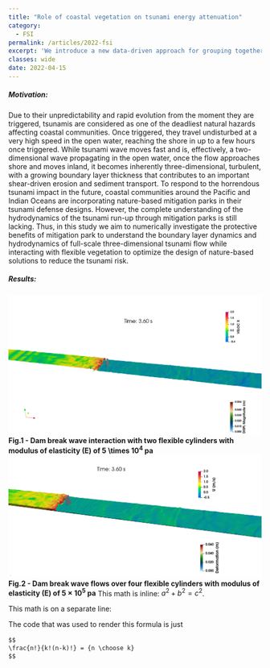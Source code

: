 ```yaml
---
title: "Role of coastal vegetation on tsunami energy attenuation"
category:
  - FSI
permalink: /articles/2022-fsi
excerpt: 'We introduce a new data-driven approach for grouping together transcripts in an experiment based on their inferential uncertainty. '
classes: wide
date: 2022-04-15
---
```


##### Motivation:
Due to their unpredictability and rapid evolution from the moment they are triggered, tsunamis are considered as one of the deadliest natural hazards affecting coastal communities. Once triggered, they travel undisturbed at a very high speed in the open water, reaching the shore in up to a few hours once triggered. While tsunami wave moves fast and is, effectively, a two-dimensional wave propagating in the open water, once the flow approaches shore and moves inland, it becomes inherently three-dimensional, turbulent, with a growing boundary layer thickness that contributes to an important shear-driven erosion and sediment transport. To respond to the horrendous tsunami impact in the future, coastal communities around the Pacific and Indian Oceans are incorporating nature-based mitigation parks in their tsunami defense designs. However, the complete understanding of the hydrodynamics of the tsunami run-up through mitigation parks is still lacking. Thus, in this study we aim to numerically investigate the protective benefits of mitigation park to understand the boundary layer dynamics and hydrodynamics of full-scale three-dimensional tsunami flow while interacting with flexible vegetation to optimize the design of nature-based solutions to reduce the tsunami risk.
##### Results:
![plot1](/assets/images/flex-double-5e4-SP1.5D.gif)
<b>Fig.1 - Dam break wave interaction with two flexible cylinders with modulus of elasticity (E) of 5 \times 10<sup>4</sup> pa</b>
![plot2](/assets/images/flex-four-5e5-SP1.5D.gif)
<b>Fig.2 - Dam break wave flows over four flexible cylinders with modulus of elasticity (E) of 5 $`\times`$ 10<sup>5</sup> pa</b>
This math is inline: $`a^2+b^2=c^2`$.

This math is on a separate line:


The code that was used to render this formula is just

    $$
    \frac{n!}{k!(n-k)!} = {n \choose k}
    $$
